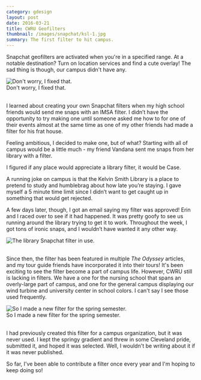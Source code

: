 ```yaml
---
category: gdesign
layout: post
date: 2016-03-21
title: CWRU Geofilters
thumbnail: /images/snapchat/ksl-1.jpg
summary: The first filter to hit campus.
---
```

Snapchat geofilters are activated when you're in a specified range. At a notable destination? Turn on location services and find a cute overlay! The sad thing is though, our campus didn't have any. 

<div class = "post-image">
<img alt ="Don't worry, I fixed that." src= "/images/snapchat/ksl-2.jpg"/> <br/>
Don't worry, I fixed that. 
</div>
<br/>

I learned about creating your own Snapchat filters when my high school friends would send me snaps with an IMSA filter. I didn’t have the opportunity to try making one until someone asked me how to for one of their events almost at the same time as one of my other friends had made a filter for his frat house.

Feeling ambitious, I decided to make one, but of what? Starting with all of campus would be a little much -  my friend Vandana sent me snaps from her library with a filter. 

I figured if any place would appreciate a library filter, it would be Case.

A running joke on campus is that the Kelvin Smith Library is a place to pretend to study and humblebrag about how late you’re staying. I gave myself a 5 minute time limit since I didn’t want to get caught up in something that would get rejected.

A few days later, though, I got an email saying my filter was approved! Erin and I raced over to see if it had happened. It was pretty goofy to see us running around the library trying to get it to work. Throughout the week, I got tons of ironic snaps, and I wouldn’t have wanted it any other way.


<div class = "post-image">
<img alt ="The library Snapchat filter in use." src= "/images/snapchat/ksl-3.PNG"/> <br/>
</div>
<br/>

Since then, the filter has been featured in multiple <em> The Odyssey </em> articles, and my tour guide friends have incorporated it into their tours! It's been exciting to see the filter become a part of campus life. However, CWRU still is lacking in filters. We have a one for the nursing school that spans an overly-large part of campus, and one for the general campus displaying our wind turbine and university center in school colors. I can't say I see those used frequently.

<div class = "post-image">
<img alt ="So I made a new filter for the spring semester." src= "/images/snapchat/campus-1.jpg"/> <br/>
 So I made a new filter for the spring semester.
</div>
<br/>

I had previously created this filter for a campus organization, but it was never used. I kept the springy gradient and threw in some Cleveland pride, submitted it, and hoped it was selected. Well, I wouldn't be writing about it if it was never published. 

So far, I've been able to contribute a filter once every year and I'm hoping to keep doing so!


